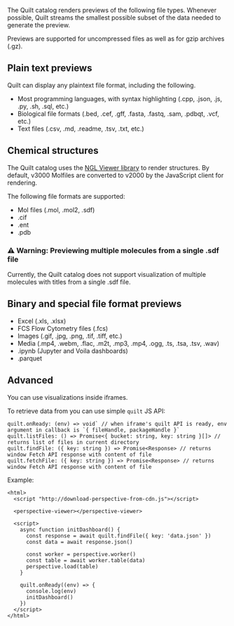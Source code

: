 <!-- markdownlint-disable -->

The Quilt catalog renders previews of the following file types.
Whenever possible, Quilt streams the smallest possible subset of the data
needed to generate the preview.

Previews are supported for uncompressed files as well as for gzip archives (.gz).

## Plain text previews
Quilt can display any plaintext file format, including the following. 

* Most programming languages, with syntax highlighting
(.cpp, .json, .js, .py, .sh,  .sql, etc.)
* Biological file formats (.bed, .cef, .gff, .fasta, .fastq, .sam, .pdbqt, .vcf, etc.)
* Text files (.csv, .md, .readme, .tsv, .txt, etc.)

## Chemical structures
The Quilt catalog uses the [NGL Viewer library](https://github.com/nglviewer/ngl) to render structures.
By default, v3000 Molfiles are converted to v2000 by the JavaScript client for rendering.

The following file formats are supported:
* Mol files (.mol, .mol2, .sdf)
* .cif
* .ent
* .pdb

### ⚠ Warning: Previewing multiple molecules from a single .sdf file

Currently, the Quilt catalog does not support visualization of
multiple molecules with titles from a single .sdf file.

## Binary and special file format previews
* Excel (.xls, .xlsx)
* FCS Flow Cytometry files (.fcs)
* Images (.gif, .jpg, .png, .tif, .tiff, etc.)
* Media (.mp4, .webm, .flac, .m2t, .mp3, .mp4, .ogg, .ts, .tsa, .tsv, .wav)
* .ipynb (Jupyter and Voila dashboards)
* .parquet

## Advanced

You can use visualizations inside iframes.

To retrieve data from you can use simple `quilt` JS API:

```
quilt.onReady: (env) => void` // when iframe's quilt API is ready, env argument in callback is `{ fileHandle, packageHandle }`
quilt.listFiles: () => Promise<{ bucket: string, key: string }[]> // returns list of files in current directory
quilt.findFile: ({ key: string }) => Promise<Response> // returns window Fetch API response with content of file
quilt.fetchFile: ({ key: string }) => Promise<Response> // returns window Fetch API response with content of file
```

Example:
```tsx
<html>
  <script "http://download-perspective-from-cdn.js"></script>

  <perspective-viewer></perspective-viewer>

  <script>
    async function initDashboard() {
      const response = await quilt.findFile({ key: 'data.json' })
      const data = await response.json()

      const worker = perspective.worker()
      const table = await worker.table(data)
      perspective.load(table)
    }

    quilt.onReady((env) => {
      console.log(env)
      initDashboard()
    })
  </script>
</html>
```
